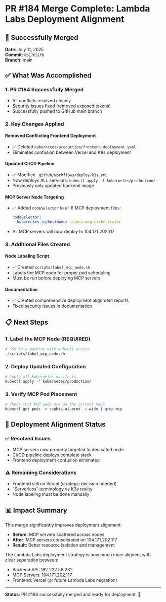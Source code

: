 # PR #184 Merge Complete: Lambda Labs Deployment Alignment

## 🎉 Successfully Merged

**Date**: July 11, 2025  
**Commit**: `db17651fb`  
**Branch**: main

## ✅ What Was Accomplished

### 1. **PR #184 Successfully Merged**
- All conflicts resolved cleanly
- Security issues fixed (removed exposed tokens)
- Successfully pushed to GitHub main branch

### 2. **Key Changes Applied**

#### Removed Conflicting Frontend Deployment
- ✅ Deleted `kubernetes/production/frontend-deployment.yaml`
- Eliminates confusion between Vercel and K8s deployment

#### Updated CI/CD Pipeline
- ✅ Modified `.github/workflows/deploy-k3s.yml`
- Now deploys ALL services: `kubectl apply -f kubernetes/production/`
- Previously only updated backend image

#### MCP Server Node Targeting
- ✅ Added `nodeSelector` to all 8 MCP deployment files:
  ```yaml
  nodeSelector:
    kubernetes.io/hostname: sophia-mcp-orchestrator
  ```
- All MCP servers will now deploy to 104.171.202.117

### 3. **Additional Files Created**

#### Node Labeling Script
- ✅ Created `scripts/label_mcp_node.sh`
- Labels the MCP node for proper pod scheduling
- Must be run before deploying MCP servers

#### Documentation
- ✅ Created comprehensive deployment alignment reports
- Fixed security issues in documentation

## 📋 Next Steps

### 1. **Label the MCP Node** (REQUIRED)
```bash
# SSH to a machine with kubectl access
./scripts/label_mcp_node.sh
```

### 2. **Deploy Updated Configuration**
```bash
# Apply all Kubernetes manifests
kubectl apply -f kubernetes/production/
```

### 3. **Verify MCP Pod Placement**
```bash
# Check that MCP pods are on the correct node
kubectl get pods -n sophia-ai-prod -o wide | grep mcp
```

## 🎯 Deployment Alignment Status

### ✅ Resolved Issues
- MCP servers now properly targeted to dedicated node
- CI/CD pipeline deploys complete stack
- Frontend deployment confusion eliminated

### ⚠️ Remaining Considerations
- Frontend still on Vercel (strategic decision needed)
- "Serverless" terminology vs K3s reality
- Node labeling must be done manually

## 📊 Impact Summary

This merge significantly improves deployment alignment:
- **Before**: MCP servers scattered across nodes
- **After**: MCP servers consolidated on 104.171.202.117
- **Result**: Better resource isolation and management

The Lambda Labs deployment strategy is now much more aligned, with clear separation between:
- Backend API: 192.222.58.232
- MCP Servers: 104.171.202.117
- Frontend: Vercel (or future Lambda Labs migration)

---

**Status**: PR #184 successfully merged and ready for deployment. 🚀 